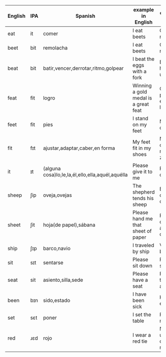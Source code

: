 |English|IPA|Spanish|example in English|ejemplo en español|
|-------|---|-------|------------------|------------------|
|eat|it|comer|I eat beets|Como remolachas|
|beet|bit|remolacha|I eat beets|Como remolachas|
|beat|bit|batir,vencer,derrotar,ritmo,golpear|I beat the eggs with a fork|Bato los huevos con un tenedor|
|feat|fit|logro|Winning a gold medal is a great feat|Ganano el premio oro es un gran logro|
|feet|fit|pies|I stand on my feet|Me pongo de pie|
|fit|fɪt|ajustar,adaptar,caber,en forma|My feet fit in my shoes|Mis pies caben en mis zapatos|
|it|ɪt|(alguna cosa)lo,le,la,él,ello,ella,aquél,aquélla|Please give it to me|Por favor, damelo|
|sheep|ʃip|oveja,ovejas|The shepherd tends his sheep|El pastor cuida a sus ovejas|
|sheet|ʃit|hoja(de papel),sábana|Please hand me that sheet of paper|Por favor, dame aquel hoja de papel|
|ship|ʃɪp|barco,navio|I traveled by ship|Viajé en barco|
|sit|sɪt|sentarse|Please sit down|Por favor, sientase|
|seat|sit|asiento,silla,sede|Please have a seat|Por favor, tome asiento|
|been|bɪn|sido,estado|I have been sick|He estado enfermo|
|set|sɛt|poner|I set the table|Puse la mesa|
|red|ɹɛd|rojo|I wear a red tie|Me llevo una corbata roja|
